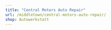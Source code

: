 ```yaml
---
title: "Central Motors Auto Repair"
url: /middletown/central-motors-auto-repair/
shop: Autowerkstatt
---
```

